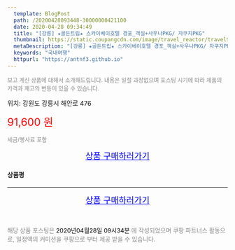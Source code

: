 ```yaml
---
  template: BlogPost
  path: /20200428093448-30000000421100
  date: 2020-04-28 09:34:49
  title: "[강릉] ★골든트립★ 스카이베이호텔 경포_객실+사우나PKG/ 자쿠지PKG"
  thumbnail: https://static.coupangcdn.com/image/travel_reactor/travelSeller/hotel/A00154735/19902cf8-145c-4dbe-b678-d576764d1ca3.jpg
  metaDescription: "[강릉] ★골든트립★ 스카이베이호텔 경포_객실+사우나PKG/ 자쿠지PKG,국내여행"
  keywords: "국내여행"
  httpurl: "https://antnf3.github.io"
---
```

  
<span style="color: #888;font-size:0.8rem">보고 계신 상품에 대해서 소개해드립니다.
내용은 일절 과장없으며 포스팅 시기에 따라 제품의 가격과 재고의 변동이 있을 수 있습니다.</span>
  
<span style="font-size: 0.9rem;">위치: 강원도 강릉시 해안로 476 </span>
  

  
<span style="color: red;font-size: 1.5rem;">91,600 원</span>
  
<span style="color: #888;font-size:0.8rem">세금/봉사료 포함</span>





<p align="center"><a href="http://me2.do/GwaN55xP" style="font-size: 1.2rem; color: blue;">상품 구매하러가기</a></p>

#### 상품평
  

  
---
  
<p align="center"><a href="http://me2.do/GwaN55xP" style="font-size: 1.2rem; color: blue;">상품 구매하러가기</a></p>
  
<br>
  
<span style="font-size: 0.85rem; color: #888;">해당 상품 포스팅은 <span style="color: #000;"> 2020년04월28일 09시34분 </span> 에 작성되었으며 쿠팡 파트너스 활동으로, 일정액의 커미션을 쿠팡으로 부터 제공 받을 수 있습니다.</span>